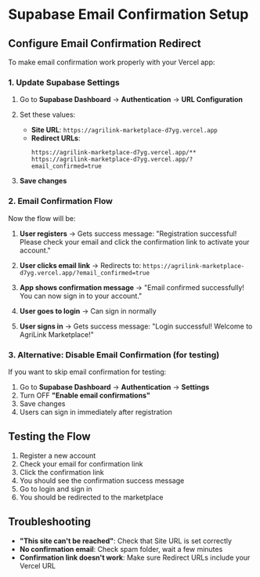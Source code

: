 # Supabase Email Confirmation Setup

## Configure Email Confirmation Redirect

To make email confirmation work properly with your Vercel app:

### 1. Update Supabase Settings

1. Go to **Supabase Dashboard** → **Authentication** → **URL Configuration**

2. Set these values:
   - **Site URL**: `https://agrilink-marketplace-d7yg.vercel.app`
   - **Redirect URLs**: 
     ```
     https://agrilink-marketplace-d7yg.vercel.app/**
     https://agrilink-marketplace-d7yg.vercel.app/?email_confirmed=true
     ```

3. **Save changes**

### 2. Email Confirmation Flow

Now the flow will be:

1. **User registers** → Gets success message: "Registration successful! Please check your email and click the confirmation link to activate your account."

2. **User clicks email link** → Redirects to: `https://agrilink-marketplace-d7yg.vercel.app/?email_confirmed=true`

3. **App shows confirmation message** → "Email confirmed successfully! You can now sign in to your account."

4. **User goes to login** → Can sign in normally

5. **User signs in** → Gets success message: "Login successful! Welcome to AgriLink Marketplace!"

### 3. Alternative: Disable Email Confirmation (for testing)

If you want to skip email confirmation for testing:

1. Go to **Supabase Dashboard** → **Authentication** → **Settings**
2. Turn OFF **"Enable email confirmations"**
3. Save changes
4. Users can sign in immediately after registration

## Testing the Flow

1. Register a new account
2. Check your email for confirmation link
3. Click the confirmation link
4. You should see the confirmation success message
5. Go to login and sign in
6. You should be redirected to the marketplace

## Troubleshooting

- **"This site can't be reached"**: Check that Site URL is set correctly
- **No confirmation email**: Check spam folder, wait a few minutes
- **Confirmation link doesn't work**: Make sure Redirect URLs include your Vercel URL
